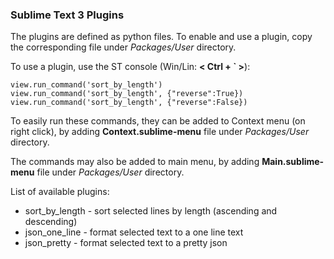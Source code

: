 ### Sublime Text 3 Plugins

The plugins are defined as python files. To enable and use a plugin, copy the corresponding file under *Packages/User* directory.

To use a plugin, use the ST console (Win/Lin: **< Ctrl + \` >**):

    view.run_command('sort_by_length')
    view.run_command('sort_by_length', {"reverse":True})
    view.run_command('sort_by_length', {"reverse":False})


To easily run these commands, they can be added to Context menu (on right click), by adding **Context.sublime-menu** file under *Packages/User* directory.

The commands may also be added to main menu, by adding **Main.sublime-menu** file under *Packages/User* directory.

List of available plugins:
 * sort_by_length - sort selected lines by length (ascending and descending)
 * json_one_line - format selected text to a one line text
 * json_pretty - format selected text to a pretty json